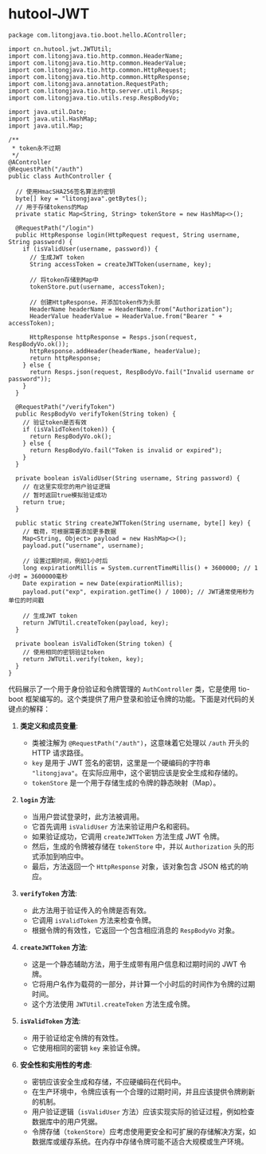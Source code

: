 # hutool-JWT

```
package com.litongjava.tio.boot.hello.AController;

import cn.hutool.jwt.JWTUtil;
import com.litongjava.tio.http.common.HeaderName;
import com.litongjava.tio.http.common.HeaderValue;
import com.litongjava.tio.http.common.HttpRequest;
import com.litongjava.tio.http.common.HttpResponse;
import com.litongjava.annotation.RequestPath;
import com.litongjava.tio.http.server.util.Resps;
import com.litongjava.tio.utils.resp.RespBodyVo;

import java.util.Date;
import java.util.HashMap;
import java.util.Map;

/**
 * token永不过期
 */
@AController
@RequestPath("/auth")
public class AuthController {

  // 使用HmacSHA256签名算法的密钥
  byte[] key = "litongjava".getBytes();
  // 用于存储tokens的Map
  private static Map<String, String> tokenStore = new HashMap<>();

  @RequestPath("/login")
  public HttpResponse login(HttpRequest request, String username, String password) {
    if (isValidUser(username, password)) {
      // 生成JWT token
      String accessToken = createJWTToken(username, key);

      // 将token存储到Map中
      tokenStore.put(username, accessToken);

      // 创建HttpResponse，并添加token作为头部
      HeaderName headerName = HeaderName.from("Authorization");
      HeaderValue headerValue = HeaderValue.from("Bearer " + accessToken);

      HttpResponse httpResponse = Resps.json(request, RespBodyVo.ok());
      httpResponse.addHeader(headerName, headerValue);
      return httpResponse;
    } else {
      return Resps.json(request, RespBodyVo.fail("Invalid username or password"));
    }
  }

  @RequestPath("/verifyToken")
  public RespBodyVo verifyToken(String token) {
    // 验证token是否有效
    if (isValidToken(token)) {
      return RespBodyVo.ok();
    } else {
      return RespBodyVo.fail("Token is invalid or expired");
    }
  }

  private boolean isValidUser(String username, String password) {
    // 在这里实现您的用户验证逻辑
    // 暂时返回true模拟验证成功
    return true;
  }

  public static String createJWTToken(String username, byte[] key) {
    // 载荷，可根据需要添加更多数据
    Map<String, Object> payload = new HashMap<>();
    payload.put("username", username);

    // 设置过期时间，例如1小时后
    long expirationMillis = System.currentTimeMillis() + 3600000; // 1小时 = 3600000毫秒
    Date expiration = new Date(expirationMillis);
    payload.put("exp", expiration.getTime() / 1000); // JWT通常使用秒为单位的时间戳

    // 生成JWT token
    return JWTUtil.createToken(payload, key);
  }

  private boolean isValidToken(String token) {
    // 使用相同的密钥验证token
    return JWTUtil.verify(token, key);
  }
}

```

代码展示了一个用于身份验证和令牌管理的 `AuthController` 类，它是使用 tio-boot 框架编写的。这个类提供了用户登录和验证令牌的功能。下面是对代码的关键点的解释：

1. **类定义和成员变量**:

   - 类被注解为 `@RequestPath("/auth")`，这意味着它处理以 `/auth` 开头的 HTTP 请求路径。
   - `key` 是用于 JWT 签名的密钥，这里是一个硬编码的字符串 `"litongjava"`。在实际应用中，这个密钥应该是安全生成和存储的。
   - `tokenStore` 是一个用于存储生成的令牌的静态映射（Map）。

2. **`login` 方法**:

   - 当用户尝试登录时，此方法被调用。
   - 它首先调用 `isValidUser` 方法来验证用户名和密码。
   - 如果验证成功，它调用 `createJWTToken` 方法生成 JWT 令牌。
   - 然后，生成的令牌被存储在 `tokenStore` 中，并以 `Authorization` 头的形式添加到响应中。
   - 最后，方法返回一个 `HttpResponse` 对象，该对象包含 JSON 格式的响应。

3. **`verifyToken` 方法**:

   - 此方法用于验证传入的令牌是否有效。
   - 它调用 `isValidToken` 方法来检查令牌。
   - 根据令牌的有效性，它返回一个包含相应消息的 `RespBodyVo` 对象。

4. **`createJWTToken` 方法**:

   - 这是一个静态辅助方法，用于生成带有用户信息和过期时间的 JWT 令牌。
   - 它将用户名作为载荷的一部分，并计算一个小时后的时间作为令牌的过期时间。
   - 这个方法使用 `JWTUtil.createToken` 方法生成令牌。

5. **`isValidToken` 方法**:

   - 用于验证给定令牌的有效性。
   - 它使用相同的密钥 `key` 来验证令牌。

6. **安全性和实用性的考虑**:
   - 密钥应该安全生成和存储，不应硬编码在代码中。
   - 在生产环境中，令牌应该有一个合理的过期时间，并且应该提供令牌刷新的机制。
   - 用户验证逻辑（`isValidUser` 方法）应该实现实际的验证过程，例如检查数据库中的用户凭据。
   - 令牌存储（`tokenStore`）应考虑使用更安全和可扩展的存储解决方案，如数据库或缓存系统。在内存中存储令牌可能不适合大规模或生产环境。
